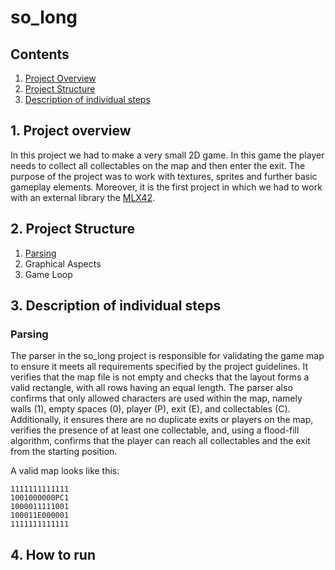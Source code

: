 # so_long

## Contents

1. [Project Overview](#1-Project-overview)
2. [Project Structure](#2-Project-Structure)
3. [Description of individual steps](#3-Description-of-individual-steps)

## 1. Project overview

In this project we had to make a very small 2D game. In this game the player needs to collect all collectables on the map and then enter the exit. The purpose of the project was to work with textures, sprites and further basic gameplay elements. Moreover, it is the first project in which we had to work with an external library the [MLX42](https://github.com/codam-coding-college/MLX42).

## 2. Project Structure

1. [Parsing](#parsing)
2. Graphical Aspects
3. Game Loop

## 3. Description of individual steps

### Parsing

The parser in the so_long project is responsible for validating the game map to ensure it meets all requirements specified by the project guidelines. It verifies that the map file is not empty and checks that the layout forms a valid rectangle, with all rows having an equal length. The parser also confirms that only allowed characters are used within the map, namely walls (1), empty spaces (0), player (P), exit (E), and collectables (C). Additionally, it ensures there are no duplicate exits or players on the map, verifies the presence of at least one collectable, and, using a flood-fill algorithm, confirms that the player can reach all collectables and the exit from the starting position.

A valid map looks like this:

```
1111111111111
1001000000PC1
1000011111001
100011E000001
1111111111111
```


###

## 4. How to run
